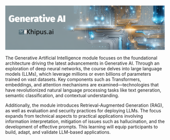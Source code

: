 ![alt text](image.png)

The Generative Artificial Intelligence module focuses on the foundational architecture driving the latest advancements in Generative AI. Through an exploration of deep neural networks, the course delves into large language models (LLMs), which leverage millions or even billions of parameters trained on vast datasets. Key components such as Transformers, embeddings, and attention mechanisms are examined—technologies that have revolutionized natural language processing tasks like text generation, semantic classification, and contextual understanding.

Additionally, the module introduces Retrieval-Augmented Generation (RAG), as well as evaluation and security practices for deploying LLMs. The focus expands from technical aspects to practical applications involving information interpretation, mitigation of issues such as hallucination, and the development of effective prompts. This learning will equip participants to build, adapt, and validate LLM-based applications.